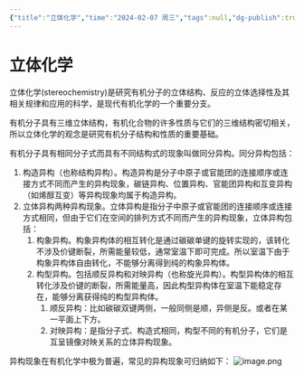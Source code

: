 ```yaml
---
{"title":"立体化学","time":"2024-02-07 周三","tags":null,"dg-publish":true,"permalink":"/200 学习/202 有机化学/第01篇 有机化学总论/第02章 立体化学/第0节 立体化学/立体化学/","dgPassFrontmatter":true,"created":"2024-02-07T20:35:49.461+08:00","updated":"2024-02-21T16:17:38.395+08:00"}
---
```


# 立体化学
立体化学(stereochemistry)是研究有机分子的立体结构、反应的立体选择性及其相关规律和应用的科学，是现代有机化学的一个重要分支。

有机分子具有三维立体结构，有机化合物的许多性质与它们的三维结构密切相关，所以立体化学的观念是研究有机分子结构和性质的重要基础。

有机分子具有相同分子式而具有不同结构式的现象叫做同分异构。同分异构包括：
1. 构造异构（也称结构异构）。构造异构是分子中原子或官能团的连接顺序或连接方式不同而产生的异构现象，碳链异构、位置异构、官能团异构和互变异构（如烯醇互变）等异构现象均属于构造异构。
2. 立体异构两种异构现象。立体异构是指分子中原子或官能团的连接顺序或连接方式相同，但由于它们在空间的排列方式不同而产生的异构现象，立体异构包括：
	1. 构象异构。构象异构体的相互转化是通过碳碳单键的旋转实现的，该转化不涉及价键断裂，所需能量较低，通常室温下即可完成。所以室温下由于构象异构体自由转化，不能够分离得到纯的构象异构体。
	2. 构型异构。包括顺反异构和对映异构（也称旋光异构）。构型异构体的相互转化涉及价键的断裂，所需能量高，因此构型异构体在室温下能稳定存在，能够分离获得纯的构型异构体。
		1. 顺反异构：比如碳碳双键两侧，一般同侧是顺，异侧是反。或者在某一平面上下方。
		2. 对映异构：是指分子式、构造式相同，构型不同的有机分子，它们是互呈镜像对映关系的立体异构现象。

异构现象在有机化学中极为普遍，常见的异构现象可归纳如下：
![image.png](https://cdn.jsdelivr.net/gh/Dolan-Lance/Image-Jiang/202401311224784.jpg)
